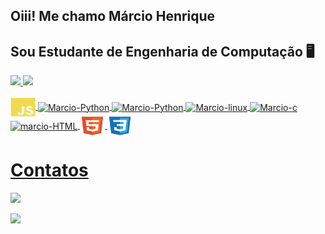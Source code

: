 ## Oiii! Me chamo Márcio Henrique
## Sou Estudante de Engenharia de Computação 🖥️
 <div>
  <a href="https://github.com/marcio-henriquemh">
  <img height="180em" src="https://github-readme-stats.vercel.app/api?username=marcio-henriquemh&show_icons=true&theme=dark&include_all_commits=true&count_private=true"/>
  <img height="180em" src="https://github-readme-stats.vercel.app/api/top-langs/?username=marcio-henriquemh&layout=compact&langs_count=7&theme=dark"/>
</div>
<div style="display: inline_block"><br>
  <img align="center" alt="Marcio-Js" height="30" width="40" src="https://raw.githubusercontent.com/devicons/devicon/master/icons/javascript/javascript-plain.svg">
  <img align="center" alt="Marcio-Python" height="30" width="40"  src="https://cdn.jsdelivr.net/gh/devicons/devicon/icons/embeddedc/embeddedc-original.svg" />
  <img align="center" alt="Marcio-Python" height="30" width="40" src="https://cdn.jsdelivr.net/gh/devicons/devicon/icons/python/python-original.svg">
  <img align ="center" alt ="Marcio-linux" height="30" width="40" src="https://cdn.jsdelivr.net/gh/devicons/devicon/icons/linux/linux-original.svg" />
  <img align ="center" alt ="Marcio-c" height="30" width="40" src="https://cdn.jsdelivr.net/gh/devicons/devicon/icons/c/c-original.svg" />
  <img align="center" alt="marcio-HTML" height="30" width="40" src="https://cdn.jsdelivr.net/gh/devicons/devicon/icons/cplusplus/cplusplus-original.svg" />
  <img align="center" alt="marcio-HTML" height="30" width="40" src="https://raw.githubusercontent.com/devicons/devicon/master/icons/html5/html5-original.svg">
  <img align="center" alt="marcio-CSS" height="30" width="40" src="https://raw.githubusercontent.com/devicons/devicon/master/icons/css3/css3-original.svg">
  

</div>
  
  ##
<h1>Contatos</h1>
<div> 

 
  <a href="https://marciohenri-com.medium.com/" target="_blank"><img src="https://img.shields.io/badge/Medium-12100E?style=for-the-badge&logo=medium&logoColor=whitee" target="_blank"></a>


  <a href="https://www.linkedin.com/in/marcio-henrique-matos-aaa5351bb" target="_blank"><img src="https://img.shields.io/badge/-LinkedIn-%230077B5?style=for-the-badge&logo=linkedin&logoColor=white" target="_blank"></a> 
 
 
</div>
